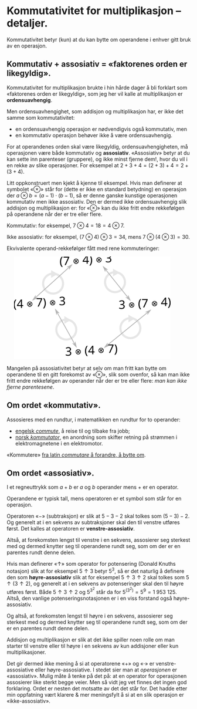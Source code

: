# Kommutativitet for multiplikasjon &ndash; detaljer.

Kommutativitet betyr (kun) at du kan bytte om operandene i enhver gitt bruk av en operasjon.

## Kommutativ + assosiativ = «faktorenes orden er likegyldig».

Kommutativitet for multiplikasjon brukte i hin hårde dager å bli forklart som «faktorenes orden er likegyldig», som jeg her vil kalle at multiplikasjon er **ordensuavhengig**.

Men ordensuavhengighet, som addisjon og multiplikasjon har, er ikke det samme som kommutativitet:

* en ordensuavhengig operasjon er nødvendigvis også kommutativ, men
* en kommutativ operasjon behøver ikke å være ordensuavhengig.

 For at operandenes orden skal være likegyldig, ordensuavhengigheten, må operasjonen være både kommutativ og **assosiativ**. «Assosiativ» betyr at du kan sette inn parenteser (gruppere), og ikke minst fjerne dem!, hvor du vil i en rekke av slike operasjoner. For eksempel at $2 + 3 + 4 = (2 + 3) + 4 = 2 + (3 + 4)$.

Litt oppkonstruert men kjekt å kjenne til eksempel. Hvis man definerer at symbolet «⊗» står for (dette er ikke en standard betydning) en operasjon der $a \otimes b = (a - 1) \cdot (b - 1)$, så er denne ganske kunstige operasjonen kommutativ men ikke assosiativ. Den er dermed ikke ordensuavhengig slik addisjon og multiplikasjon er: for «⊗» kan du ikke fritt endre rekkefølgen på operandene når der er tre eller flere.

Kommutativ: for eksempel, $7 \otimes 4 = 18 = 4 \otimes 7$.

Ikke assosiativ: for eksempel, $(7 \otimes 4) \otimes 3 = 34$, mens $7 \otimes (4 \otimes 3) = 30$.

Ekvivalente operand-rekkefølger fått med rene kommuteringer:

$\quad$ <img src="figurer/ren-kommutering.svg">

Mangelen på assosiativitet betyr at selv om man fritt kan bytte om operandene til en gitt forekomst av «⊗», slik som ovenfor, så kan man ikke fritt endre rekkefølgen av operander når der er tre eller flere: *man kan ikke fjerne parentesene*.


## Om ordet «kommutativ».

Assosieres med en rundtur, i matematikken en rundtur for to operander:

* [engelsk *commute*](https://dictionary.cambridge.org/dictionary/english/commute), å reise til og tilbake fra jobb;
* [norsk *kommutator*](https://snl.no/kommutator), en anordning som skifter retning på strømmen i elektromagnetene i en elektromotor.

«Kommutere» [fra latin *commutare* å forandre, å bytte om](https://naob.no/ordbok/kommutere).


## Om ordet «assosiativ».

I et regneuttrykk som $a + b$ er $a$ og $b$ operander mens $+$ er en operator.

Operandene er typisk tall, mens operatoren er et symbol som står for en operasjon.

Operatoren «−» (subtraksjon) er slik at $5-3-2$ skal tolkes som $(5-3)-2$. Og generelt at i en sekvens av subtraksjoner skal den til venstre utføres først. Det kalles at operatoren er **venstre-assosiativ**.

Altså, at forekomsten lengst til venstre i en sekvens, assosierer seg sterkest med og dermed knytter seg til operandene rundt seg, som om der er en parentes rundt denne delen.

Hvis man definerer «↑» som operator for potensering (Donald Knuths notasjon) slik at for eksempel $5↑3$ betyr $5^3$, så er det naturlig å definere den som **høyre-assosiativ** slik at for eksempel $5↑3↑2$ skal tolkes som $5↑(3↑2)$, og generelt at i en sekvens av potenseringer skal den til høyre utføres først. Både $5↑3↑2$ og $5^{3^2}$ står da for $5^{(3^2)} = 5^9 = 1\ 953\ 125$. Altså, den vanlige potenseringsnotasjonen er i en viss forstand også høyre-assosiativ.

Og altså, at forekomsten lengst til høyre i en sekvens, assosierer seg sterkest med og dermed knytter seg til operandene rundt seg, som om der er en parentes rundt denne delen.

Addisjon og multiplikasjon er slik at det ikke spiller noen rolle om man starter til venstre eller til høyre i en sekvens av kun addisjoner eller kun multiplikasjoner.

Det gir dermed ikke mening å si at operatorene «+» og «⋅» er venstre-assosiative eller høyre-assosiative. I stedet sier man at *operasjonen* er «assosiativ». Mulig måte å tenke på det på: at en operator for operasjonen assosierer like sterkt begge veier. Men så vidt jeg vet finnes det ingen god forklaring. Ordet er nesten det motsatte av det det står for. Det hadde etter min oppfatning vært klarere & mer meningsfylt å si at en slik operasjon er «ikke-assosiativ».
